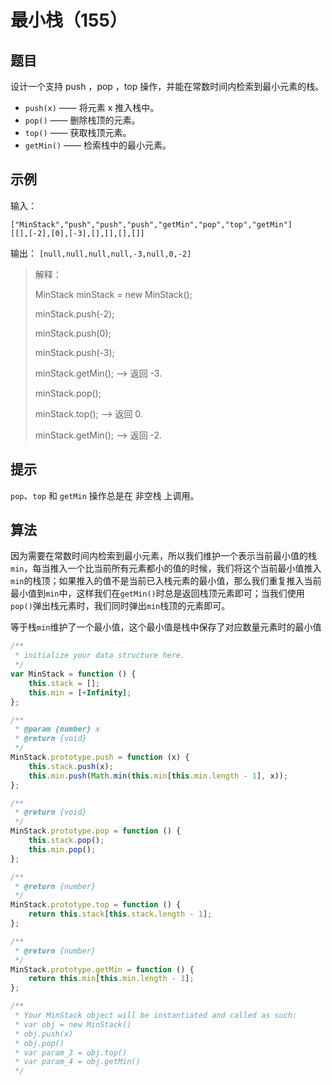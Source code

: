 # 最小栈（155）

## 题目

设计一个支持 push ，pop ，top 操作，并能在常数时间内检索到最小元素的栈。

- `push(x)` —— 将元素 x 推入栈中。
- `pop()` —— 删除栈顶的元素。
- `top()` —— 获取栈顶元素。
- `getMin()` —— 检索栈中的最小元素。

## 示例

输入：
```
["MinStack","push","push","push","getMin","pop","top","getMin"]
[[],[-2],[0],[-3],[],[],[],[]]
```

输出：
`[null,null,null,null,-3,null,0,-2]`

> 解释：
> 
> MinStack minStack = new MinStack();
> 
> minStack.push(-2);
> 
> minStack.push(0);
> 
> minStack.push(-3);
> 
> minStack.getMin();   --> 返回 -3.
> 
> minStack.pop();
> 
> minStack.top();      --> 返回 0.
> 
> minStack.getMin();   --> 返回 -2. 

## 提示

`pop`、`top` 和 `getMin` 操作总是在 非空栈 上调用。

## 算法

因为需要在常数时间内检索到最小元素，所以我们维护一个表示当前最小值的栈`min`，每当推入一个比当前所有元素都小的值的时候，我们将这个当前最小值推入`min`的栈顶；如果推入的值不是当前已入栈元素的最小值，那么我们重复推入当前最小值到`min`中，这样我们在`getMin()`时总是返回栈顶元素即可；当我们使用`pop()`弹出栈元素时，我们同时弹出`min`栈顶的元素即可。

等于栈`min`维护了一个最小值，这个最小值是栈中保存了对应数量元素时的最小值

```js
/**
 * initialize your data structure here.
 */
var MinStack = function () {
	this.stack = [];
	this.min = [+Infinity];
};

/**
 * @param {number} x
 * @return {void}
 */
MinStack.prototype.push = function (x) {
	this.stack.push(x);
	this.min.push(Math.min(this.min[this.min.length - 1], x));
};

/**
 * @return {void}
 */
MinStack.prototype.pop = function () {
	this.stack.pop();
	this.min.pop();
};

/**
 * @return {number}
 */
MinStack.prototype.top = function () {
	return this.stack[this.stack.length - 1];
};

/**
 * @return {number}
 */
MinStack.prototype.getMin = function () {
	return this.min[this.min.length - 1];
};

/**
 * Your MinStack object will be instantiated and called as such:
 * var obj = new MinStack()
 * obj.push(x)
 * obj.pop()
 * var param_3 = obj.top()
 * var param_4 = obj.getMin()
 */
```